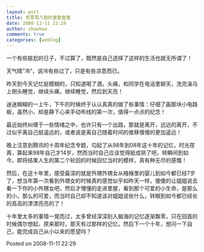 ```yaml
---
layout: post
title: 贰零零八我的壹壹壹壹
date: 2008-11-11 22:29
author: zhaohao
comments: true
categories: [weblog]
---
```

一个有些尴尬的日子，不过算了，既然是自己选择了这样的生活也就无所谓了！

天气晴”冷”，说冷有些过了，只是有些凉意而已。

昨天到今天记忆挺模糊的，只知道喝了酒，头痛，和同学在电话里聊天，洗完澡马上倒头睡觉，继续头痛，继续睡觉，然后到天亮！

迷迷糊糊的一上午，下午的时候终于认认真真的做了些事情：仔细了画那块小电路板，虽然小，却是静下心来手动布线的第一次，值得一点点的纪念！

最近始终纠缠于一些情绪之中，也许只有一个出路，那就是离开，远远的离开，不过似乎离自己挺遥远的，或者说是离自己随着时间的推移慢慢的更加遥远！

晚上注意到腾讯的十周年纪念专题，勾起了从98年到08年这十年的记忆，时光荏苒，算起来98年自己才14岁，然而当时自己应该觉得挺成熟了吧，转瞬间到如今，即将结束人生的第二个轮回的时候回忆当时的模样，真有种无尽的感慨！

然后，在这十年里，感受最深的就是外甥外甥女从襁褓里的婴儿到如今都已经7岁了，想当年第一次看到外甥女的时候真的感觉似乎如昨天一样，傻傻的让姐姐说去看一下你的小外甥女吧，然后才懵懂的走进里屋，看到那个可爱的小生命，是那么的小，那么的可爱，而当时自己却不知道该对姐姐说些什么，转眼到如今都已经长的高高的漂漂亮亮的了！

十年里太多的事情一晃而过，太多曾经深深刻入脑海的记忆逐渐飘零，只在回首的时候偶尔想起，原来那时，那天有过那样的记忆。然后下一个十年，想问一下自己，能完成自己从小以来的愿望吗？

Posted on 2008-11-11 22:29
